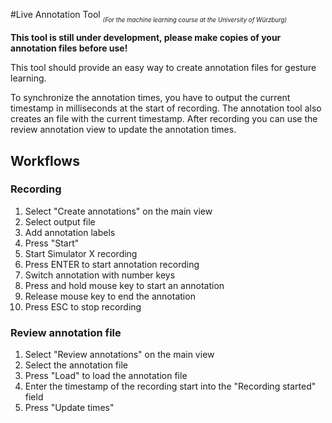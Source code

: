 #Live Annotation Tool
<sub><sub>*(For the machine learning course at the University of Würzburg)*</sub></sub>

**This tool is still under development, please make copies of your annotation files before use!**

This tool should provide an easy way to create annotation files for gesture learning.

To synchronize the annotation times, you have to output the current timestamp in milliseconds at the start of recording.
The annotation tool also creates an file with the current timestamp.
After recording you can use the review annotation view to update the annotation times.


## Workflows
### Recording
1. Select "Create annotations" on the main view
2. Select output file
3. Add annotation labels
4. Press "Start"
5. Start Simulator X recording
6. Press ENTER to start annotation recording
7. Switch annotation with number keys
8. Press and hold mouse key to start an annotation
9. Release mouse key to end the annotation
10. Press ESC to stop recording

### Review annotation file

1. Select "Review annotations" on the main view
2. Select the annotation file
3. Press "Load" to load the annotation file
4. Enter the timestamp of the recording start into the "Recording started" field
5. Press "Update times"

 
